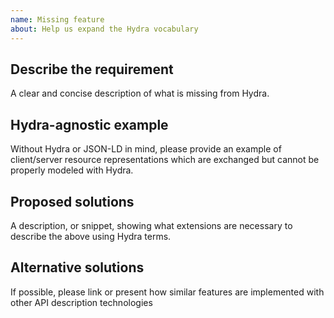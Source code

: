 ```yaml
---
name: Missing feature
about: Help us expand the Hydra vocabulary
---
```


## Describe the requirement

A clear and concise description of what is missing from Hydra.

## Hydra-agnostic example

Without Hydra or JSON-LD in mind, please provide an example of client/server resource representations which are exchanged but cannot be properly modeled with Hydra.

## Proposed solutions

A description, or snippet, showing what extensions are necessary to describe the above using Hydra terms.

## Alternative solutions

If possible, please link or present how similar features are implemented with other API description technologies
